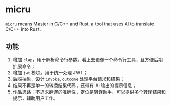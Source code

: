 # micru

`micru` means Master in C/C++ and Rust, a tool that uses AI to translate C/C++ into Rust.

## 功能
1. 增加 `clap`，用于解析命令行参数。看上去更像一个命令行工具，且方便后期扩展命令；
1. 增加 `jwt` 模块，用于统一处理 JWT；
1. 后端抽象，设计 `invoke`, `outcome` 处理平台请求和结果；
1. 结果不再是单一的转换结果代码，还带有 AI 输出的提示信息；
1. 作品思路：不追求翻译的准确性，定位是转译助手，可以提供多个转译结果和提示，辅助用户工作。


